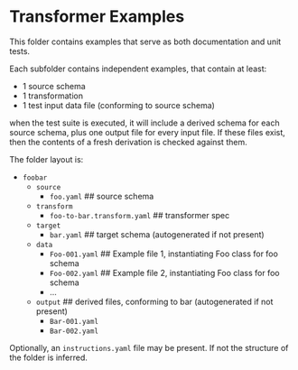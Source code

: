 # Transformer Examples

This folder contains examples that serve as both documentation and unit tests.

Each subfolder contains independent examples, that contain at least:

 - 1 source schema
 - 1 transformation
 - 1 test input data file (conforming to source schema)

when the test suite is executed, it will include a derived schema for each source schema, plus one output file
for every input file. If these files exist, then the contents of a fresh derivation is checked against them.

The folder layout is:

 - `foobar`
   - `source`
     - `foo.yaml` ## source schema
   - `transform`
     - `foo-to-bar.transform.yaml` ## transformer spec
   - `target`
     - `bar.yaml` ## target schema (autogenerated if not present)
   - `data`
     - `Foo-001.yaml` ## Example file 1, instantiating Foo class for foo schema
     - `Foo-002.yaml` ## Example file 2, instantiating Foo class for foo schema
     - ...
   - `output` ## derived files, conforming to bar (autogenerated if not present)
     - `Bar-001.yaml`
     - `Bar-002.yaml` 

Optionally, an `instructions.yaml` file may be present. If not the structure of the folder is inferred.